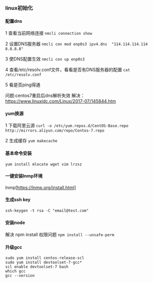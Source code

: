 ### linux初始化

#### 配置dns
1 查看当前网络连接
`nmcli connection show`

2 设置DNS服务器
`nmcli con mod enp0s3 ipv4.dns  "114.114.114.114 8.8.8.8"`

3 使DNS配置生效
`nmcli con up enp0s3`

4 查看/etc/resolv.conf文件，看看是否有DNS服务器的配置
`cat /etc/resolv.conf`

5 看是否ping得通

问题:centos7重启后dns解析失效
解决：https://www.linuxidc.com/Linux/2017-07/145844.htm

#### yum换源
1 下载阿里云源
`curl -o /etc/yum.repos.d/CentOS-Base.repo http://mirrors.aliyun.com/repo/Centos-7.repo`

2 生成缓存
`yum makecache`

#### 基本命令安装
```
yum install mlocate wget vim lrzsz
```

#### 一键安装lnmp环境
lnmp[https://lnmp.org/install.html]

#### 生成ssh key
`ssh-keygen -t rsa -C "email@test.com"`

#### 安装node

解决 npm install 权限问题
`npm install --unsafe-perm`

#### 升级gcc 
```
sudo yum install centos-release-scl
sudo yum install devtoolset-7-gcc*
scl enable devtoolset-7 bash
which gcc
gcc --version
```
